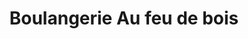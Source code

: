 ---
title: "Boulangerie Au feu de bois"
url: /pernes-les-fontaines/boulangerie-au-feu-de-bois/
shop: boulangerie
---